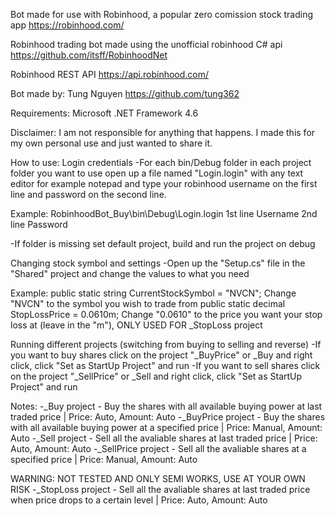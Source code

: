 Bot made for use with Robinhood, a popular zero comission stock trading app
https://robinhood.com/

Robinhood trading bot made using the unofficial robinhood C# api
https://github.com/itsff/RobinhoodNet

Robinhood REST API
https://api.robinhood.com/

Bot made by: Tung Nguyen
https://github.com/tung362


Requirements:
Microsoft .NET Framework 4.6


Disclaimer:
I am not responsible for anything that happens. I made this for my own personal use and just wanted to share it.


How to use:
Login credentials
-For each bin/Debug folder in each project folder you want to use open up a file named "Login.login" with any text editor for example notepad
 and type your robinhood username on the first line and password on the second line.
 
 Example:
 RobinhoodBot\_Buy\bin\Debug\Login.login
 1st line Username
 2nd line Password
 
 -If folder is missing set default project, build and run the project on debug
 
 
Changing stock symbol and settings
-Open up the "Setup.cs" file in the "Shared" project and change the values to what you need

Example:
public static string CurrentStockSymbol = "NVCN"; 	Change "NVCN" to the symbol you wish to trade from
public static decimal StopLossPrice = 0.0610m; 		Change "0.0610" to the price you want your stop loss at (leave in the "m"), ONLY USED FOR _StopLoss project


Running different projects (switching from buying to selling and reverse)
-If you want to buy shares click on the project "_BuyPrice" or _Buy and right click, click "Set as StartUp Project" and run
-If you want to sell shares click on the project "_SellPrice" or _Sell and right click, click "Set as StartUp Project" and run
 
 
 Notes:
-_Buy project 		- Buy the shares with all available buying power at last traded price		|		Price: Auto, 	Amount: Auto
-_BuyPrice project 	- Buy the shares with all available buying power at a specified price		|		Price: Manual, 	Amount: Auto
-_Sell project 		- Sell all the avaliable shares at last traded price						|		Price: Auto, 	Amount: Auto
-_SellPrice project - Sell all the avaliable shares at a specified price						|		Price: Manual, 	Amount: Auto

WARNING: NOT TESTED AND ONLY SEMI WORKS, USE AT YOUR OWN RISK
-_StopLoss project 	- Sell all the avaliable shares at last traded price when price drops to a certain level		|		Price: Auto, 	Amount: Auto